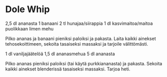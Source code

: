 # Dole Whip

2,5 dl ananasta 
1 banaani 
2 tl hunajaa/siirappia
1 dl kasvimaitoa/maitoa
puolikkaan limen mehu

Pilko ananas ja banaani pieniksi paloiksi ja pakasta. Laita kaikki ainekset tehosekoittimeen, sekoita tasaiseksi massaksi ja tarjoile välittömästi.

1 dl vaniljajäätelöä
1,5 dl ananasmehua
5 dl ananasta

Pilko ananas pieniksi paloiksi (tai käytä purkkiananasta) ja pakasta. Sekoita kaikki ainekset blenderissä tasaiseksi massaksi. Tarjoa heti. 